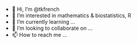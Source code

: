 - 👋 Hi, I’m @tkfrench
- 👀 I’m interested in mathematics & biostatistics, R
- 🌱 I’m currently learning ...
- 💞️ I’m looking to collaborate on ...
- 📫 How to reach me ...

<!---
tkfrench/tkfrench is a ✨ special ✨ repository because its `README.md` (this file) appears on your GitHub profile.
You can click the Preview link to take a look at your changes.
--->
